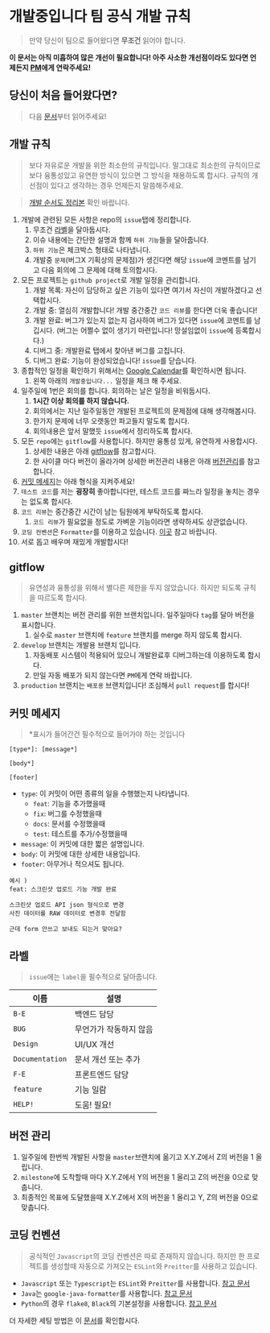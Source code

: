 # 개발중입니다 팀 공식 개발 규칙

> 만약 당신이 팀으로 들어왔다면 **무조건** 읽어야 합니다.

**이 문서는 아직 미흡하여 많은 개선이 필요합니다! 아주 사소한 개선점이라도 있다면 언제든지 [PM](https://github.com/Roharui)에게 연락주세요!**

## 당신이 처음 들어왔다면?

> 다음 [문서](NEWER.md)부터 읽어주세요!

## 개발 규칙

> 보다 자유로운 개발을 위한 최소한의 규칙입니다. 말그대로 최소한의 규칙이므로 보다 융통성있고 유연한 방식이 있으면 그 방식을 채용하도록 합시다. 규칙의 개선점이 있다고 생각하는 경우 언제든지 말씀해주세요.

> [개발 순서도 정리본](https://drive.google.com/file/d/1GCQ8DqOKEC_WgVHo5nX-6UQpZGUw6G-t/view?usp=sharing) 확인 바랍니다.

1. 개발에 관련된 모든 사항은 repo의 `issue`탭에 정리합니다.
    1. 무조건 [라벨](#라벨)을 달아둡시다.
    2. 이슈 내용에는 간단한 설명과 함께 `하위 기능`들을 달아줍니다.
    3. `하위 기능`은 체크박스 형태로 나타냅니다.
    4. 개발중 `문제`(버그X 기획상의 문제점)가 생긴다면 해당 `issue`에 코멘트를 남기고 다음 회의에 그 문제에 대해 토의합시다.
2. 모든 프로젝트는 `github project`로 개발 일정을 관리합니다.
    1. 개발 목록: 자신이 담당하고 싶은 기능이 있다면 여기서 자신이 개발하겠다고 선택합시다.
    2. 개발 중: 열심히 개발합니다! 개발 중간중간 `코드 리뷰`를 한다면 더욱 좋습니다!
    3. 개발 완료: 버그가 있는지 없는지 검사하여 버그가 있다면 `issue`에 코멘트를 남깁시다. (버그는 어쩔수 없이 생기기 마련입니다! 망설임없이 `issue`에 등록합시다.)
    4. 디버그 중: 개발완료 탭에서 찾아낸 버그를 고칩니다.
    5. 디버그 완료: 기능이 완성되었습니다! `issue`를 닫습니다.
3. 종합적인 일정을 확인하기 위해서는 [Google Calendar](https://calendar.google.com/calendar/u/0/r?tab=rc)를 확인하시면 됩니다.
    1. 왼쪽 아래의 `개발중입니다...` 일정을 체크 해 주세요.
4. 일주일에 1번은 회의를 합니다. 회의하는 날은 일정을 비워둡시다.
    1. **1시간 이상 회의를 하지 않습니다.**
    2. 회의에서는 지난 일주일동안 개발된 프로젝트의 문제점에 대해 생각해봅시다.
    3. 한가지 문제에 너무 오랫동안 파고들지 말도록 합시다.
    4. 회의내용은 앞서 말했듯 `issue`에서 정리하도록 합시다.
5. 모든 `repo`에는 `gitflow`를 사용합니다. 하지만 융통성 있게, 유연하게 사용합시다.
    1. 상세한 내용은 아래 [gitflow](#gitflow)를 참고합시다.
    2. 한 사이클 마다 버전이 올라가며 상세한 버전관리 내용은 아래 [버전관리](#버전-관리)를 참고합니다.
6. [커밋 메세지](#커밋-메세지)는 아래 형식을 지켜주세요!
7. `테스트 코드`를 저는 **굉장히** 좋아합니다만, 테스트 코드를 짜느라 일정을 놓치는 경우는 없도록 합시다.
8. `코드 리뷰`는 중간중간 시간이 남는 팀원에게 부탁하도록 합시다.
    1. `코드 리뷰`가 필요없을 정도로 가벼운 기능이라면 생략하셔도 상관없습니다.
9. `코딩 컨벤션`은 `Formatter`를 이용하고 있습니다. [이곳](#코딩-컨벤션) 참고 바랍니다.
10. 서로 돕고 배우며 재밌게 개발합시다!

## gitflow

> 유연성과 융통성을 위해서 별다른 제한을 두지 않았습니다. 하지만 되도록 규칙을 따르도록 합시다.

1. `master` 브랜치는 버전 관리를 위한 브랜치입니다. 일주일마다 `tag`를 달아 버전을 표시합니다.
    1. 실수로 `master` 브랜치에 `feature` 브랜치를 merge 하지 않도록 합시다.
2. `develop` 브랜치는 개발용 브랜치 입니다. 
    1. 자동배포 시스템이 적용되어 있으니 개발완료후 디버그하는데 이용하도록 합시다.
    2. 만일 자동 배포가 되지 않는다면 `PM`에게 연락 바랍니다.
3. `production` 브랜치는 `배포용` 브랜치입니다! 조심해서 `pull request`를 합시다!

## 커밋 메세지

> *표시가 들어간건 필수적으로 들어가야 하는 것입니다

```
[type*]: [message*] 

[body*]

[footer]
```

- `type`: 이 커밋이 어떤 종류의 일을 수행했는지 나타냅니다.
    - `feat`: 기능을 추가했을때
    - `fix`: 버그를 수정했을때
    - `docs`: 문서를 수정했을때
    - `test`: 테스트를 추가/수정했을때
- `message`: 이 커밋에 대한 짧은 설명입니다.
- `body`: 이 커밋에 대한 상세한 내용입니다.
- `footer`: 아무거나 적으셔도 됩니다.

```
예시 )
feat: 스크린샷 업로드 기능 개발 완료

스크린샷 업로드 API json 형식으로 변경
사진 데이터를 RAW 데이터로 변경후 전달함

근데 form 안쓰고 보내도 되는거 맞아요?
```

## 라벨

> `issue`에는 `label`을 필수적으로 달아줍니다.

|이름|설명|
|---|-----|
|`B-E`|백엔드 담당|
|`BUG`|무언가가 작동하지 않음|
|`Design`|UI/UX 개선|
|`Documentation`|문서 개선 또는 추가|
|`F-E`|프론트엔드 담당|
|`feature`|기능 일람|
|`HELP!`|도움! 필요!|

## 버전 관리

1. 일주일에 한번씩 개발된 사항을 `master`브랜치에 옮기고 X.Y.Z에서 Z의 버전을 1 올립니다.
2. `milestone`에 도착할때 마다 X.Y.Z에서 Y의 버전을 1 올리고 Z의 버전을 0으로 맞춥니다.
3. 최종적인 목표에 도달했을때 X.Y.Z에서 X의 버전을 1 올리고 Y, Z의 버전을 0으로 맞춥니다.

## 코딩 컨벤션

> 공식적인 `Javascript`의 코딩 컨벤션은 따로 존재하지 않습니다. 하지만 한 프로젝트를 생성할때 자동으로 가져오는 `ESLint`와 `Preitter`를 사용하고 있습니다.

- `Javascript` 또는 `Typescript`는 `ESLint`와 `Preitter`를 사용합니다. [참고 문서](https://veggie-garden.tistory.com/13)
- `Java`는 `google-java-formatter`를 사용합니다. [참고 문서](https://github.com/google/google-java-format)
- `Python`의 경우 `flake8`, `Black`의 기본설정을 사용합니다. [참고 문서](https://engineer-mole.tistory.com/282)

더 자세한 세팅 방법은 이 [문서](ENVIRONMENT.md)를 확인합시다.